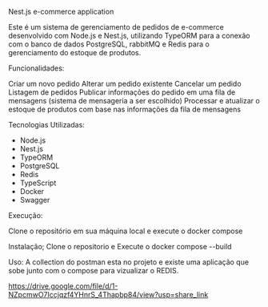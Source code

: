 Nest.js e-commerce application

Este é um sistema de gerenciamento de pedidos de e-commerce desenvolvido com Node.js e Nest.js, utilizando TypeORM para a conexão com o banco de dados PostgreSQL, rabbitMQ e Redis para o gerenciamento do estoque de produtos.

Funcionalidades:

Criar um novo pedido
Alterar um pedido existente
Cancelar um pedido
Listagem de pedidos
Publicar informações do pedido em uma fila de mensagens (sistema de mensageria a ser escolhido)
Processar e atualizar o estoque de produtos com base nas informações da fila de mensagens

Tecnologias Utilizadas:

- Node.js
- Nest.js
- TypeORM
- PostgreSQL
- Redis
- TypeScript
- Docker
- Swagger

Execução:

Clone o repositório em sua máquina local e execute o docker compose


Instalação;
Clone o repositorio e
Execute o docker compose --build

Uso:
A collection do postman esta no projeto e existe uma aplicação que sobe junto com o compose para vizualizar o REDIS.

https://drive.google.com/file/d/1-NZpcmwO7Iccjqzf4YHnrS_4Thapbp84/view?usp=share_link